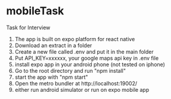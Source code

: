 # mobileTask
Task for Interview
1. The app is built on expo platform for react native
2. Download an extract in a folder
3. Create a new file called .env and put it in the main folder
4. Put API_KEY=xxxxxx, your google maps api key in .env file
5. install expo app in your android phone (not tested on iphone)
6. Go to the root directory and run "npm install"
7. start the app with "npm start"
8. Open the metro bundler at http://localhost:19002/ 
9. either run  android simulator or run on expo mobile app
